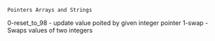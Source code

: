 	Pointers Arrays and Strings
0-reset_to_98 - update value poited by given integer pointer
1-swap - Swaps values of two integers


